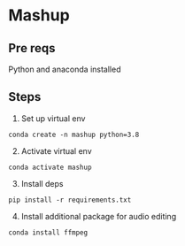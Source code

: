 # Mashup

## Pre reqs

Python and anaconda installed

## Steps

1. Set up virtual env

```
conda create -n mashup python=3.8
```

2. Activate virtual env

```
conda activate mashup
```

3. Install deps

```
pip install -r requirements.txt
```

4. Install additional package for audio editing

```
conda install ffmpeg
```
